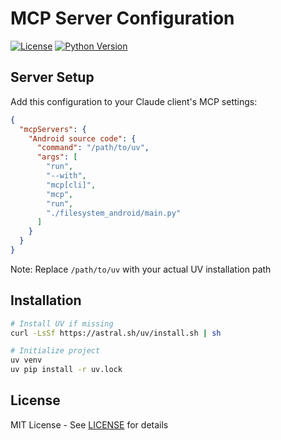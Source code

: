 # MCP Server Configuration
[![License](https://img.shields.io/badge/License-MIT-blue.svg)](https://opensource.org/licenses/MIT)
[![Python Version](https://img.shields.io/badge/Python-3.10%2B-blue)](https://python.org)

## Server Setup
Add this configuration to your Claude client's MCP settings:
```json
{
  "mcpServers": {
    "Android source code": {
      "command": "/path/to/uv", 
      "args": [
        "run",
        "--with",
        "mcp[cli]",
        "mcp",
        "run",
        "./filesystem_android/main.py"
      ]
    }
  }
}
```
Note: Replace `/path/to/uv` with your actual UV installation path

## Installation
```bash
# Install UV if missing
curl -LsSf https://astral.sh/uv/install.sh | sh

# Initialize project
uv venv
uv pip install -r uv.lock
```

## License
MIT License - See [LICENSE](LICENSE) for details